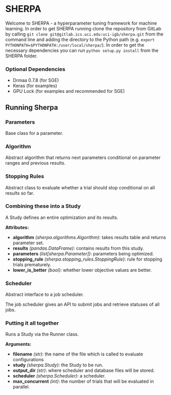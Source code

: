 
# SHERPA

Welcome to SHERPA - a hyperparameter tuning framework for machine learning.
In order to get SHERPA running clone the repository from GitLab by
calling ```git clone git@gitlab.ics.uci.edu:uci-igb/sherpa.git``` from the
command line and adding the directory to the Python path (e.g.
```export PYTHONPATH=$PYTHONPATH:/user/local/sherpa/```). In order to get the
necessary dependencies you can run ```python setup.py install``` from the SHERPA folder.

### Optional Dependencies
+ Drmaa 0.7.8 (for SGE)
+ Keras (for examples)
+ GPU Lock (for examples and recommended for SGE)

## Running Sherpa

### Parameters
Base class for a parameter.

### Algorithm
Abstract algorithm that returns next parameters conditional on parameter
ranges and previous results.

### Stopping Rules
Abstract class to evaluate whether a trial should stop conditional on all
results so far.

### Combining these into a Study
A Study defines an entire optimization and its results.

__Attributes:__

- __algorithm__ _(sherpa.algorithms.Algorithm)_: takes results table and returns
parameter set.
- __results__ _(pandas.DataFrame)_: contains results from this study.
- __parameters__ _(list[sherpa.Parameter])_: parameters being optimized.
- __stopping_rule__ _(sherpa.stopping_rules.StoppingRule)_: rule for stopping
trials prematurely.
- __lower_is_better__ _(bool)_: whether lower objective values are better.


### Scheduler
Abstract interface to a job scheduler.

The job scheduler gives an API to submit jobs and retrieve statuses of all
jobs.

### Putting it all together
Runs a Study via the Runner class.

__Arguments:__

- __filename__ _(str)_: the name of the file which is called to evaluate
configurations
- __study__ _(sherpa.Study)_: the Study to be run.
- __output_dir__ _(str)_: where scheduler and database files will be stored.
- __scheduler__ _(sherpa.Scheduler)_: a scheduler.
- __max_concurrent__ _(int)_: the number of trials that will be evaluated in
parallel.

